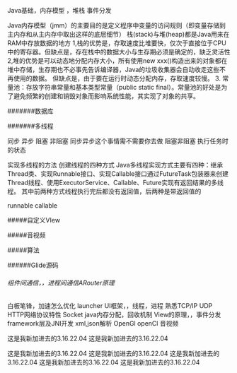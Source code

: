 
Java基础，内存模型 ，堆栈  事件分发

Java内存模型（jmm）的主要目的是定义程序中变量的访问规则（即变量存储到主内存和从主内存中取出这样的底层细节）
栈(stack)与堆(heap)都是Java用来在RAM中存放数据的地方
1,栈的优势是，存取速度比堆要快，仅次于直接位于CPU中的寄存器。但缺点是，存在栈中的数据大小与生存期必须是确定的，缺乏灵活性
2,堆的优势是可以动态地分配内存大小，所有使用new xxx()构造出来的对象都在堆中存储，生存期也不必事先告诉编译器，Java的垃圾收集器会自动收走这些不再使用的数据。
但缺点是，由于要在运行时动态分配内存，存取速度较慢。
3. 常量池：存放字符串常量和基本类型常量（public static final）。常量池的好处是为了避免频繁的创建和销毁对象而影响系统性能，其实现了对象的共享。



#######数据库


#######多线程

同步  异步  阻塞  非阻塞
同步异步这个事情需不需要你去做
阻塞非阻塞  执行任务时的状态

实现多线程的方法
创建线程的四种方式
Java多线程实现方式主要有四种：继承Thread类、实现Runnable接口、实现Callable接口通过FutureTask包装器来创建Thread线程、使用ExecutorService、Callable、Future实现有返回结果的多线程。
其中前两种方式线程执行完后都没有返回值，后两种是带返回值的

runnable
callable

#####自定义VIew


#####音视频


#####算法


######Glide源码


###### 组件间通信，，进程间通信ARouter原理


白板笔锋，加速怎么优化 launcher
UI框架，，线程，进程
熟悉TCP/IP UDP  HTTP网络协议特性  Socket
java内存分配，回收机制
View的原理，，事件分发
framework层及JNI开发
xml,json解析
OpenGl  openCl 音视频


这是我新加进去的3.16.22.04
这是我新加进去的3.16.22.04

这是我新加进去的3.16.22.04
这是我新加进去的3.16.22.04
这是我新加进去的3.16.22.04
这是我新加进去的3.16.22.04
这是我新加进去的3.16.22.04



